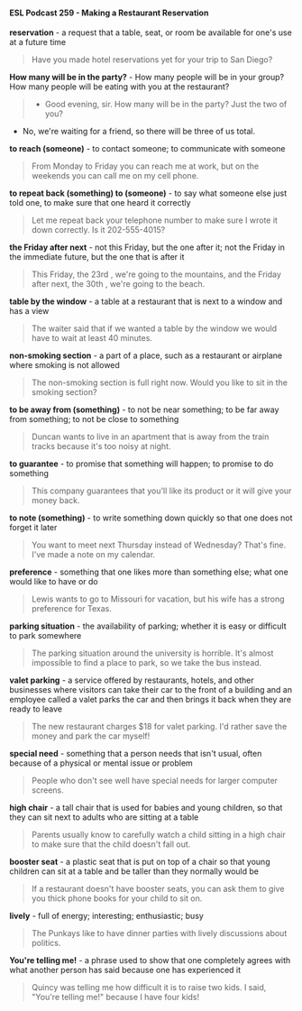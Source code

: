 #### ESL Podcast 259 - Making a Restaurant Reservation

**reservation** - a request that a table, seat, or room be available for one's use at a
future time

> Have you made hotel reservations yet for your trip to San Diego?

**How many will be in the party?** - How many people will be in your group?
How many people will be eating with you at the restaurant?

> - Good evening, sir. How many will be in the party? Just the two of you?
- No, we're waiting for a friend, so there will be three of us total.

**to reach (someone)** - to contact someone; to communicate with someone

> From Monday to Friday you can reach me at work, but on the weekends you
can call me on my cell phone.

**to repeat back (something) to (someone)** - to say what someone else just told
one, to make sure that one heard it correctly

> Let me repeat back your telephone number to make sure I wrote it down
correctly. Is it 202-555-4015?

**the Friday after next** - not this Friday, but the one after it; not the Friday in the
immediate future, but the one that is after it

> This Friday, the 23rd
, we're going to the mountains, and the Friday after next,
the 30th
, we're going to the beach.

**table by the window** - a table at a restaurant that is next to a window and has a
view

> The waiter said that if we wanted a table by the window we would have to wait
at least 40 minutes.

**non-smoking section** - a part of a place, such as a restaurant or airplane where
smoking is not allowed

> The non-smoking section is full right now. Would you like to sit in the smoking
section?

**to be away from (something)** - to not be near something; to be far away from
something; to not be close to something

> Duncan wants to live in an apartment that is away from the train tracks because
it's too noisy at night.

**to guarantee** - to promise that something will happen; to promise to do
something

> This company guarantees that you'll like its product or it will give your money
back.

**to note (something)** - to write something down quickly so that one does not
forget it later

> You want to meet next Thursday instead of Wednesday? That's fine. I've
made a note on my calendar.

**preference** - something that one likes more than something else; what one
would like to have or do

> Lewis wants to go to Missouri for vacation, but his wife has a strong preference
for Texas.

**parking situation** - the availability of parking; whether it is easy or difficult to
park somewhere

> The parking situation around the university is horrible. It's almost impossible to
find a place to park, so we take the bus instead.

**valet parking** - a service offered by restaurants, hotels, and other businesses
where visitors can take their car to the front of a building and an employee called
a valet parks the car and then brings it back when they are ready to leave

> The new restaurant charges $18 for valet parking. I'd rather save the money
and park the car myself!

**special need** - something that a person needs that isn't usual, often because of
a physical or mental issue or problem

> People who don't see well have special needs for larger computer screens.

**high chair** - a tall chair that is used for babies and young children, so that they
can sit next to adults who are sitting at a table

> Parents usually know to carefully watch a child sitting in a high chair to make
sure that the child doesn't fall out.

**booster seat** - a plastic seat that is put on top of a chair so that young children
can sit at a table and be taller than they normally would be

> If a restaurant doesn't have booster seats, you can ask them to give you thick
phone books for your child to sit on.

**lively** - full of energy; interesting; enthusiastic; busy

> The Punkays like to have dinner parties with lively discussions about politics.

**You're telling me!** - a phrase used to show that one completely agrees with
what another person has said because one has experienced it

> Quincy was telling me how difficult it is to raise two kids. I said, "You're telling
me!" because I have four kids!


